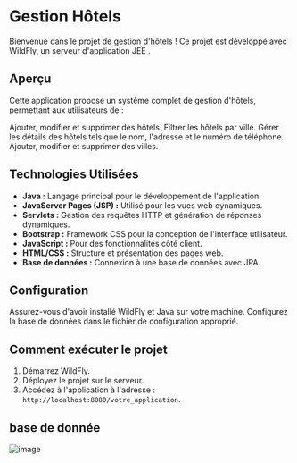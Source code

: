 # Gestion Hôtels

Bienvenue dans le projet de gestion d'hôtels ! Ce projet est développé avec WildFly, un serveur d'application JEE .
## Aperçu
Cette application propose un système complet de gestion d'hôtels, permettant aux utilisateurs de :

Ajouter, modifier et supprimer des hôtels.
Filtrer les hôtels par ville.
Gérer les détails des hôtels tels que le nom, l'adresse et le numéro de téléphone.
Ajouter, modifier et supprimer des villes.

## Technologies Utilisées

- **Java :** Langage principal pour le développement de l'application.
- **JavaServer Pages (JSP) :** Utilisé pour les vues web dynamiques.
- **Servlets :** Gestion des requêtes HTTP et génération de réponses dynamiques.
- **Bootstrap :** Framework CSS pour la conception de l'interface utilisateur.
- **JavaScript :** Pour des fonctionnalités côté client.
- **HTML/CSS :** Structure et présentation des pages web.
- **Base de données :** Connexion à une base de données avec JPA.

## Configuration

Assurez-vous d'avoir installé WildFly et Java sur votre machine. Configurez la base de données dans le fichier de configuration approprié.

## Comment exécuter le projet

1. Démarrez WildFly.
2. Déployez le projet sur le serveur.
3. Accédez à l'application à l'adresse : `http://localhost:8080/votre_application`.
## base de donnée
![image](https://github.com/adnan-khadija/EGB-Gestion-Hotels/assets/147508009/3e1b1e29-ffb6-4b8f-ab00-806c7449dfd6)








